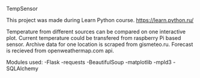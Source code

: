 TempSensor

This project was made during Learn Python course.
https://learn.python.ru/

Temperature from different sources can be compared on one interactive plot.
Current temperature could be transfered from raspberry Pi based sensor.
Archive data for one location is scraped from gismeteo.ru.
Forecast is recieved from openweathermap.com api.


Modules used:
-Flask
-requests
-BeautifulSoup
-matplotlib
-mpld3
-SQLAlchemy

